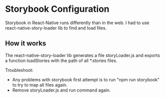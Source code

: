 # Storybook Configuration

Storybook in React-Native runs differently than in the web. I had to use react-native-story-loader lib to find and load files.

## How it works
The react-native-story-loader lib generates a file storyLoader.js and exports a function loadStories with the path of all *.stories files.

Troubleshoot: 

- Any problems with storybook first attempt is to run "npm run storybook" to try to map all files again.
- Remove storyLoader.js and run command again.
